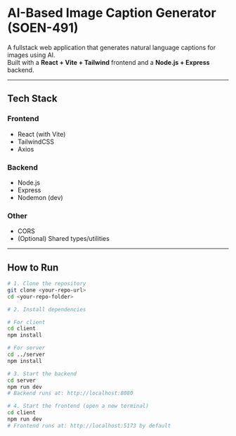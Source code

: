 # AI-Based Image Caption Generator (SOEN-491)

A fullstack web application that generates natural language captions for images using AI.  
Built with a **React + Vite + Tailwind** frontend and a **Node.js + Express** backend.

---

## Tech Stack

### Frontend
- React (with Vite)
- TailwindCSS
- Axios

### Backend
- Node.js
- Express
- Nodemon (dev)

### Other
- CORS
- (Optional) Shared types/utilities

---

## How to Run

```bash
# 1. Clone the repository
git clone <your-repo-url>
cd <your-repo-folder>

# 2. Install dependencies

# For client
cd client
npm install

# For server
cd ../server
npm install

# 3. Start the backend
cd server
npm run dev
# Backend runs at: http://localhost:8080

# 4. Start the frontend (open a new terminal)
cd client
npm run dev
# Frontend runs at: http://localhost:5173 by default
